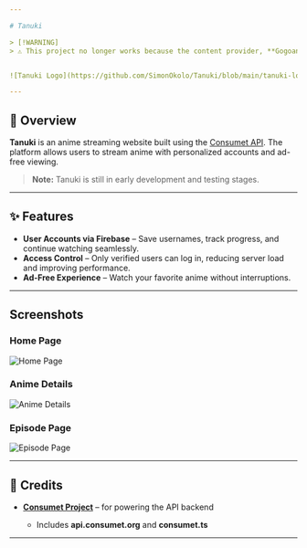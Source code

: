 ```yaml
---

# Tanuki

> [!WARNING]
> ⚠️ This project no longer works because the content provider, **Gogoanime**, is currently under watch.


![Tanuki Logo](https://github.com/SimonOkolo/Tanuki/blob/main/tanuki-logo.png?raw=True)

---
```


## 🐾 Overview

**Tanuki** is an anime streaming website built using the [Consumet API](https://github.com/consumet).
The platform allows users to stream anime with personalized accounts and ad-free viewing.

> **Note:** Tanuki is still in early development and testing stages.

---

## ✨ Features

*  **User Accounts via Firebase** – Save usernames, track progress, and continue watching seamlessly.
*  **Access Control** – Only verified users can log in, reducing server load and improving performance.
*  **Ad-Free Experience** – Watch your favorite anime without interruptions.

---

##  Screenshots

###  Home Page

![Home Page](https://i.ibb.co/TLJBxrC/Screenshot-2024-11-12-133707.png)

###  Anime Details

![Anime Details](https://i.ibb.co/Nj3tYc8/Screenshot-2024-11-12-133722.png)

###  Episode Page

![Episode Page](https://i.ibb.co/CzTQd9t/Screenshot-2024-11-12-133738.png)

---

## 🙏 Credits

* [**Consumet Project**](https://github.com/consumet) – for powering the API backend

  * Includes **api.consumet.org** and **consumet.ts**

---
